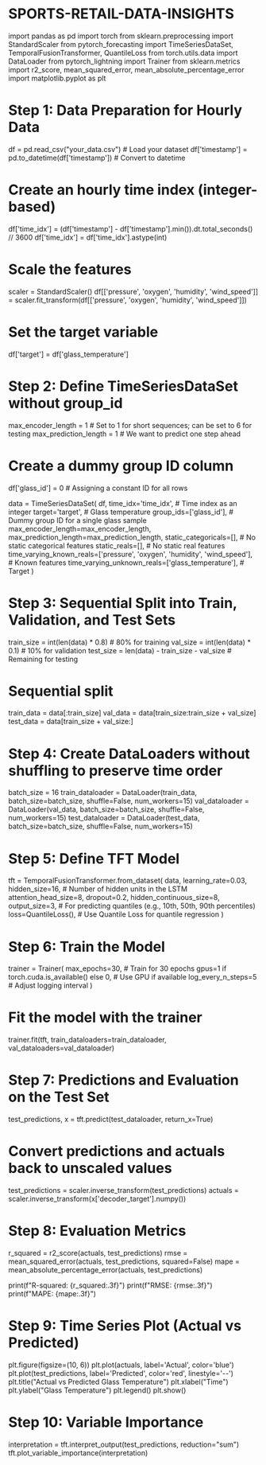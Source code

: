 # SPORTS-RETAIL-DATA-INSIGHTS

import pandas as pd
import torch
from sklearn.preprocessing import StandardScaler
from pytorch_forecasting import TimeSeriesDataSet, TemporalFusionTransformer, QuantileLoss
from torch.utils.data import DataLoader
from pytorch_lightning import Trainer
from sklearn.metrics import r2_score, mean_squared_error, mean_absolute_percentage_error
import matplotlib.pyplot as plt

# Step 1: Data Preparation for Hourly Data
df = pd.read_csv("your_data.csv")  # Load your dataset
df['timestamp'] = pd.to_datetime(df['timestamp'])  # Convert to datetime

# Create an hourly time index (integer-based)
df['time_idx'] = (df['timestamp'] - df['timestamp'].min()).dt.total_seconds() // 3600
df['time_idx'] = df['time_idx'].astype(int)

# Scale the features
scaler = StandardScaler()
df[['pressure', 'oxygen', 'humidity', 'wind_speed']] = scaler.fit_transform(df[['pressure', 'oxygen', 'humidity', 'wind_speed']])

# Set the target variable
df['target'] = df['glass_temperature']

# Step 2: Define TimeSeriesDataSet without group_id
max_encoder_length = 1  # Set to 1 for short sequences; can be set to 6 for testing
max_prediction_length = 1  # We want to predict one step ahead

# Create a dummy group ID column
df['glass_id'] = 0  # Assigning a constant ID for all rows

data = TimeSeriesDataSet(
    df,
    time_idx='time_idx',  # Time index as an integer
    target='target',  # Glass temperature
    group_ids=['glass_id'],  # Dummy group ID for a single glass sample
    max_encoder_length=max_encoder_length,
    max_prediction_length=max_prediction_length,
    static_categoricals=[],  # No static categorical features
    static_reals=[],  # No static real features
    time_varying_known_reals=['pressure', 'oxygen', 'humidity', 'wind_speed'],  # Known features
    time_varying_unknown_reals=['glass_temperature'],  # Target
)

# Step 3: Sequential Split into Train, Validation, and Test Sets
train_size = int(len(data) * 0.8)  # 80% for training
val_size = int(len(data) * 0.1)  # 10% for validation
test_size = len(data) - train_size - val_size  # Remaining for testing

# Sequential split
train_data = data[:train_size]
val_data = data[train_size:train_size + val_size]
test_data = data[train_size + val_size:]

# Step 4: Create DataLoaders without shuffling to preserve time order
batch_size = 16
train_dataloader = DataLoader(train_data, batch_size=batch_size, shuffle=False, num_workers=15)
val_dataloader = DataLoader(val_data, batch_size=batch_size, shuffle=False, num_workers=15)
test_dataloader = DataLoader(test_data, batch_size=batch_size, shuffle=False, num_workers=15)

# Step 5: Define TFT Model
tft = TemporalFusionTransformer.from_dataset(
    data,
    learning_rate=0.03,
    hidden_size=16,  # Number of hidden units in the LSTM
    attention_head_size=8,
    dropout=0.2,
    hidden_continuous_size=8,
    output_size=3,  # For predicting quantiles (e.g., 10th, 50th, 90th percentiles)
    loss=QuantileLoss(),  # Use Quantile Loss for quantile regression
)

# Step 6: Train the Model
trainer = Trainer(
    max_epochs=30,  # Train for 30 epochs
    gpus=1 if torch.cuda.is_available() else 0,  # Use GPU if available
    log_every_n_steps=5  # Adjust logging interval
)

# Fit the model with the trainer
trainer.fit(tft, train_dataloaders=train_dataloader, val_dataloaders=val_dataloader)

# Step 7: Predictions and Evaluation on the Test Set
test_predictions, x = tft.predict(test_dataloader, return_x=True)

# Convert predictions and actuals back to unscaled values
test_predictions = scaler.inverse_transform(test_predictions)
actuals = scaler.inverse_transform(x['decoder_target'].numpy())

# Step 8: Evaluation Metrics
r_squared = r2_score(actuals, test_predictions)
rmse = mean_squared_error(actuals, test_predictions, squared=False)
mape = mean_absolute_percentage_error(actuals, test_predictions)

print(f"R-squared: {r_squared:.3f}")
print(f"RMSE: {rmse:.3f}")
print(f"MAPE: {mape:.3f}")

# Step 9: Time Series Plot (Actual vs Predicted)
plt.figure(figsize=(10, 6))
plt.plot(actuals, label='Actual', color='blue')
plt.plot(test_predictions, label='Predicted', color='red', linestyle='--')
plt.title("Actual vs Predicted Glass Temperature")
plt.xlabel("Time")
plt.ylabel("Glass Temperature")
plt.legend()
plt.show()

# Step 10: Variable Importance
interpretation = tft.interpret_output(test_predictions, reduction="sum")
tft.plot_variable_importance(interpretation)
